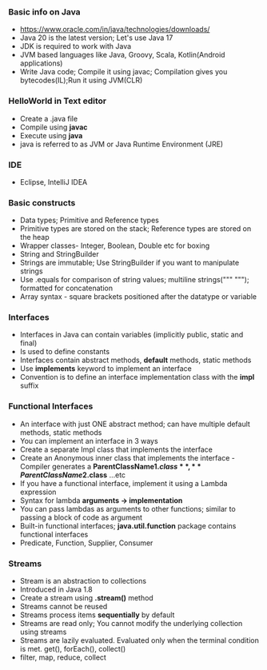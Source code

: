 ### Basic info on Java

* https://www.oracle.com/in/java/technologies/downloads/
* Java 20 is the latest version; Let's use Java 17
* JDK is required to work with Java
* JVM based languages like Java, Groovy, Scala, Kotlin(Android applications)
* Write Java code; Compile it using javac; Compilation gives you bytecodes(IL);Run it using JVM(CLR)

### HelloWorld in Text editor

* Create a .java file
* Compile using **javac**
* Execute using **java**
* java is referred to as JVM or Java Runtime Environment (JRE)

### IDE

* Eclipse, IntelliJ IDEA

### Basic constructs

* Data types; Primitive and Reference types
* Primitive types are stored on the stack; Reference types are stored on the heap
* Wrapper classes- Integer, Boolean, Double etc for boxing
* String and StringBuilder
* Strings are immutable; Use StringBuilder if you want to manipulate strings
* Use .equals for comparison of string values; multiline strings(""" """); formatted for concatenation
* Array syntax - square brackets positioned  after the datatype or variable  

### Interfaces

* Interfaces in Java can contain variables (implicitly public, static and final)
* Is used to define constants
* Interfaces contain abstract methods, **default** methods, static methods
* Use **implements** keyword to implement an interface
* Convention is to define an interface implementation class with the **impl** suffix

### Functional Interfaces

* An interface with just ONE abstract method; can have multiple default methods, static methods
* You can implement an interface in 3 ways
* Create a separate Impl class that implements the interface
* Create an Anonymous inner class that implements the interface - Compiler generates a **ParentClassName$1.class**, **ParentClassName$2.class** ...etc
* If you have a functional interface, implement it using a Lambda expression
* Syntax for lambda **arguments -> implementation**
* You can pass lambdas as arguments to other functions; similar to passing a block of code as argument
* Built-in functional interfaces; **java.util.function** package contains functional interfaces
* Predicate, Function, Supplier, Consumer


### Streams

* Stream is an abstraction to collections
* Introduced in Java 1.8
* Create a stream using **.stream()** method
* Streams cannot be reused
* Streams process items **sequentially** by default
* Streams are read only; You cannot modify the underlying collection using streams
* Streams are lazily evaluated. Evaluated only when the terminal condition is met. get(), forEach(), collect()
* filter, map, reduce, collect











